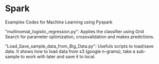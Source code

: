 # Spark
Examples Codes for Machine Learning using Pyspark 

"multinomial_logistic_regression.py": Applies the classifier using Grid Search for parameter optimization, crossvalidation and makes predictions.

"Load_Save_sample_data_from_Big_Data.py":
Usefuls scripts to load/save data. It shows how to load data from s3 (google n-grams), take a sub-sample to work with later and save it to local.
